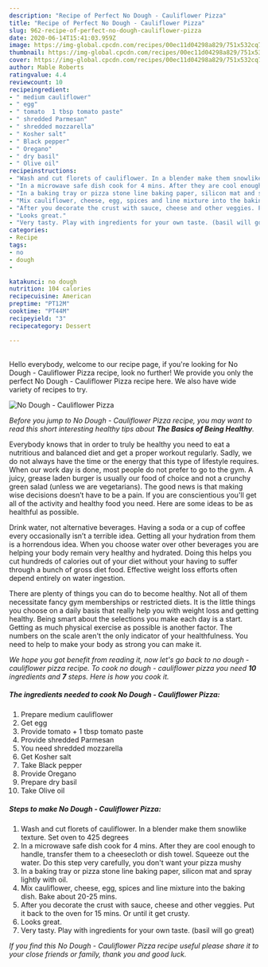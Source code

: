 ```yaml
---
description: "Recipe of Perfect No Dough - Cauliflower Pizza"
title: "Recipe of Perfect No Dough - Cauliflower Pizza"
slug: 962-recipe-of-perfect-no-dough-cauliflower-pizza
date: 2020-06-14T15:41:03.959Z
image: https://img-global.cpcdn.com/recipes/00ec11d04298a829/751x532cq70/no-dough-cauliflower-pizza-recipe-main-photo.jpg
thumbnail: https://img-global.cpcdn.com/recipes/00ec11d04298a829/751x532cq70/no-dough-cauliflower-pizza-recipe-main-photo.jpg
cover: https://img-global.cpcdn.com/recipes/00ec11d04298a829/751x532cq70/no-dough-cauliflower-pizza-recipe-main-photo.jpg
author: Mable Roberts
ratingvalue: 4.4
reviewcount: 10
recipeingredient:
- " medium cauliflower"
- " egg"
- " tomato  1 tbsp tomato paste"
- " shredded Parmesan"
- " shredded mozzarella"
- " Kosher salt"
- " Black pepper"
- " Oregano"
- " dry basil"
- " Olive oil"
recipeinstructions:
- "Wash and cut florets of cauliflower. In a blender make them snowlike texture. Set oven to 425 degrees"
- "In a microwave safe dish cook for 4 mins. After they are cool enough to handle, transfer them to a cheesecloth or dish towel. Squeeze out the water. Do this step very carefully, you don&#39;t want your pizza mushy"
- "In a baking tray or pizza stone line baking paper, silicon mat and spray lightly with oil."
- "Mix cauliflower, cheese, egg, spices and line mixture into the baking dish. Bake about 20-25 mins."
- "After you decorate the crust with sauce, cheese and other veggies. Put it back to the oven for 15 mins. Or until it get crusty."
- "Looks great."
- "Very tasty. Play with ingredients for your own taste. (basil will go great)"
categories:
- Recipe
tags:
- no
- dough
- 

katakunci: no dough  
nutrition: 104 calories
recipecuisine: American
preptime: "PT12M"
cooktime: "PT44M"
recipeyield: "3"
recipecategory: Dessert

---
```

<br>
Hello everybody, welcome to our recipe page, if you're looking for No Dough - Cauliflower Pizza recipe, look no further! We provide you only the perfect No Dough - Cauliflower Pizza recipe here. We also have wide variety of recipes to try.
<br>


![No Dough - Cauliflower Pizza](https://img-global.cpcdn.com/recipes/00ec11d04298a829/751x532cq70/no-dough-cauliflower-pizza-recipe-main-photo.jpg)

<i>Before you jump to No Dough - Cauliflower Pizza recipe, you may want to read this short interesting healthy tips about <strong>The Basics of Being Healthy</strong>.</i>

Everybody knows that in order to truly be healthy you need to eat a nutritious and balanced diet and get a proper workout regularly. Sadly, we do not always have the time or the energy that this type of lifestyle requires. When our work day is done, most people do not prefer to go to the gym. A juicy, grease laden burger is usually our food of choice and not a crunchy green salad (unless we are vegetarians). The good news is that making wise decisions doesn’t have to be a pain. If you are conscientious you'll get all of the activity and healthy food you need. Here are some ideas to be as healthful as possible.

Drink water, not alternative beverages. Having a soda or a cup of coffee every occasionally isn’t a terrible idea. Getting all your hydration from them is a horrendous idea. When you choose water over other beverages you are helping your body remain very healthy and hydrated. Doing this helps you cut hundreds of calories out of your diet without your having to suffer through a bunch of gross diet food. Effective weight loss efforts often depend entirely on water ingestion.

There are plenty of things you can do to become healthy. Not all of them necessitate fancy gym memberships or restricted diets. It is the little things you choose on a daily basis that really help you with weight loss and getting healthy. Being smart about the selections you make each day is a start. Getting as much physical exercise as possible is another factor. The numbers on the scale aren't the only indicator of your healthfulness. You need to help to make your body as strong you can make it. 


<i>We hope you got benefit from reading it, now let's go back to no dough - cauliflower pizza recipe. To cook no dough - cauliflower pizza you need <strong>10</strong> ingredients and <strong>7</strong> steps. Here is how you cook it.
</i>

##### The ingredients needed to cook No Dough - Cauliflower Pizza:

1. Prepare  medium cauliflower
1. Get  egg
1. Provide  tomato + 1 tbsp tomato paste
1. Provide  shredded Parmesan
1. You need  shredded mozzarella
1. Get  Kosher salt
1. Take  Black pepper
1. Provide  Oregano
1. Prepare  dry basil
1. Take  Olive oil


##### Steps to make No Dough - Cauliflower Pizza:

1. Wash and cut florets of cauliflower. In a blender make them snowlike texture. Set oven to 425 degrees
1. In a microwave safe dish cook for 4 mins. After they are cool enough to handle, transfer them to a cheesecloth or dish towel. Squeeze out the water. Do this step very carefully, you don&#39;t want your pizza mushy
1. In a baking tray or pizza stone line baking paper, silicon mat and spray lightly with oil.
1. Mix cauliflower, cheese, egg, spices and line mixture into the baking dish. Bake about 20-25 mins.
1. After you decorate the crust with sauce, cheese and other veggies. Put it back to the oven for 15 mins. Or until it get crusty.
1. Looks great.
1. Very tasty. Play with ingredients for your own taste. (basil will go great)


<i>If you find this No Dough - Cauliflower Pizza recipe useful please share it to your close friends or family, thank you and good luck.</i>
